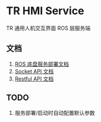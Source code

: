 # TR HMI Service

TR 通用人机交互界面 ROS 层服务端

## 文档

1. [ROS 底盘服务部署文档](doc/zh_CN/DEPLOY.md)
2. [Socket API 文档](doc/zh_CN/SOCKET_API.md)
3. [Restful API 文档](doc/zh_CN/RESTFUL_API.md)

## TODO

1. 服务部署/启动时自动配置默认参数